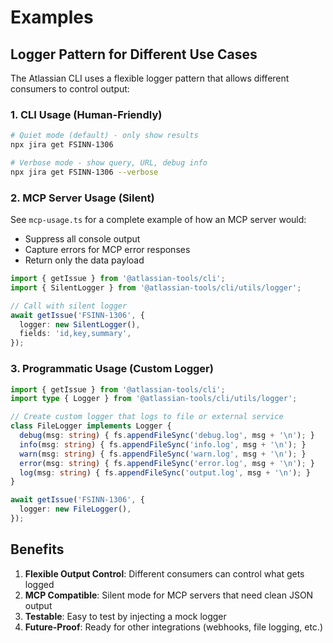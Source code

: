 # Examples

## Logger Pattern for Different Use Cases

The Atlassian CLI uses a flexible logger pattern that allows different consumers to control output:

### 1. **CLI Usage** (Human-Friendly)

```bash
# Quiet mode (default) - only show results
npx jira get FSINN-1306

# Verbose mode - show query, URL, debug info
npx jira get FSINN-1306 --verbose
```

### 2. **MCP Server Usage** (Silent)

See `mcp-usage.ts` for a complete example of how an MCP server would:
- Suppress all console output
- Capture errors for MCP error responses  
- Return only the data payload

```typescript
import { getIssue } from '@atlassian-tools/cli';
import { SilentLogger } from '@atlassian-tools/cli/utils/logger';

// Call with silent logger
await getIssue('FSINN-1306', {
  logger: new SilentLogger(),
  fields: 'id,key,summary',
});
```

### 3. **Programmatic Usage** (Custom Logger)

```typescript
import { getIssue } from '@atlassian-tools/cli';
import type { Logger } from '@atlassian-tools/cli/utils/logger';

// Create custom logger that logs to file or external service
class FileLogger implements Logger {
  debug(msg: string) { fs.appendFileSync('debug.log', msg + '\n'); }
  info(msg: string) { fs.appendFileSync('info.log', msg + '\n'); }
  warn(msg: string) { fs.appendFileSync('warn.log', msg + '\n'); }
  error(msg: string) { fs.appendFileSync('error.log', msg + '\n'); }
  log(msg: string) { fs.appendFileSync('output.log', msg + '\n'); }
}

await getIssue('FSINN-1306', {
  logger: new FileLogger(),
});
```

## Benefits

1. **Flexible Output Control**: Different consumers can control what gets logged
2. **MCP Compatible**: Silent mode for MCP servers that need clean JSON output
3. **Testable**: Easy to test by injecting a mock logger
4. **Future-Proof**: Ready for other integrations (webhooks, file logging, etc.)

